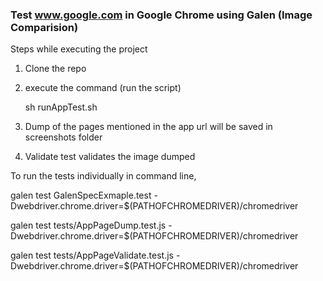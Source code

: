### Test www.google.com in Google Chrome using Galen (Image Comparision)


Steps while executing the project 

1) Clone the repo
2) execute the  command (run the script) 

	 sh runAppTest.sh

3) Dump of the pages mentioned in the app url will be saved in screenshots folder
4) Validate test validates the image dumped


To run the tests individually in command line,

galen test GalenSpecExmaple.test -Dwebdriver.chrome.driver=$(PATHOFCHROMEDRIVER)/chromedriver


galen test tests/AppPageDump.test.js -Dwebdriver.chrome.driver=$(PATHOFCHROMEDRIVER)/chromedriver


galen test tests/AppPageValidate.test.js -Dwebdriver.chrome.driver=$(PATHOFCHROMEDRIVER)/chromedriver

